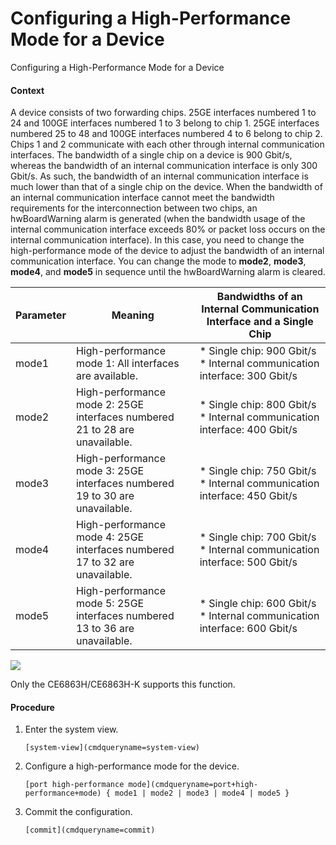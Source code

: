 Configuring a High-Performance Mode for a Device
================================================

Configuring a High-Performance Mode for a Device

#### Context

A device consists of two forwarding chips. 25GE interfaces numbered 1 to 24 and 100GE interfaces numbered 1 to 3 belong to chip 1. 25GE interfaces numbered 25 to 48 and 100GE interfaces numbered 4 to 6 belong to chip 2. Chips 1 and 2 communicate with each other through internal communication interfaces. The bandwidth of a single chip on a device is 900 Gbit/s, whereas the bandwidth of an internal communication interface is only 300 Gbit/s. As such, the bandwidth of an internal communication interface is much lower than that of a single chip on the device. When the bandwidth of an internal communication interface cannot meet the bandwidth requirements for the interconnection between two chips, an hwBoardWarning alarm is generated (when the bandwidth usage of the internal communication interface exceeds 80% or packet loss occurs on the internal communication interface). In this case, you need to change the high-performance mode of the device to adjust the bandwidth of an internal communication interface. You can change the mode to **mode2**, **mode3**, **mode4**, and **mode5** in sequence until the hwBoardWarning alarm is cleared.

| Parameter | Meaning | Bandwidths of an Internal Communication Interface and a Single Chip |
| --- | --- | --- |
| mode1 | High-performance mode 1: All interfaces are available. | * Single chip: 900 Gbit/s * Internal communication interface: 300 Gbit/s |
| mode2 | High-performance mode 2: 25GE interfaces numbered 21 to 28 are unavailable. | * Single chip: 800 Gbit/s * Internal communication interface: 400 Gbit/s |
| mode3 | High-performance mode 3: 25GE interfaces numbered 19 to 30 are unavailable. | * Single chip: 750 Gbit/s * Internal communication interface: 450 Gbit/s |
| mode4 | High-performance mode 4: 25GE interfaces numbered 17 to 32 are unavailable. | * Single chip: 700 Gbit/s * Internal communication interface: 500 Gbit/s |
| mode5 | High-performance mode 5: 25GE interfaces numbered 13 to 36 are unavailable. | * Single chip: 600 Gbit/s * Internal communication interface: 600 Gbit/s |


![](public_sys-resources/note_3.0-en-us.png) 

Only the CE6863H/CE6863H-K supports this function.



#### Procedure

1. Enter the system view.
   
   
   ```
   [system-view](cmdqueryname=system-view)
   ```
2. Configure a high-performance mode for the device.
   
   
   ```
   [port high-performance mode](cmdqueryname=port+high-performance+mode) { mode1 | mode2 | mode3 | mode4 | mode5 }
   ```
3. Commit the configuration.
   
   
   ```
   [commit](cmdqueryname=commit)
   ```
